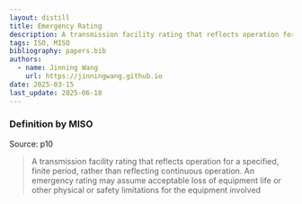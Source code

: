 ```yaml
---
layout: distill
title: Emergency Rating
description: A transmission facility rating that reflects operation for a specified, finite period.
tags: ISO, MISO
bibliography: papers.bib
authors:
  - name: Jinning Wang
    url: https://jinningwang.github.io
date: 2025-03-15
last_update: 2025-06-18
---
```


### Definition by MISO

Source: <d-cite key="miso2023ferc881"></d-cite> p10

> A transmission facility rating that reflects operation for a specified, finite period, rather than reflecting continuous operation. An emergency rating may assume acceptable loss of equipment life or other physical or safety limitations for the equipment involved
